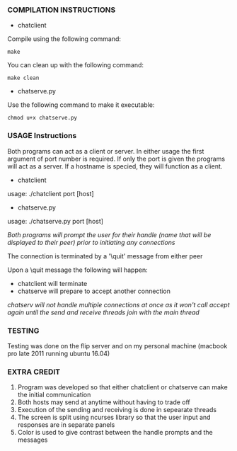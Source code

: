 ### COMPILATION INSTRUCTIONS
* chatclient

Compile using the following command:

```
make
```

You can clean up with the following command:

```
make clean
```

* chatserve.py

Use the following command to make it executable:

```
chmod u+x chatserve.py
```

### USAGE Instructions

Both programs can act as a client or server. In either usage the first argument
of port number is required. If only the port is given the programs will act as
a server.  If a hostname is specied, they will function as a client.

* chatclient

usage: ./chatclient port [host]

* chatserve.py

usage: ./chatserve.py port [host]

_Both programs will prompt the user for their handle (name that will be displayed to their peer) prior to initiating any connections_

The connection is terminated by a '\quit' message from either peer

Upon a \quit message the following will happen:

* chatclient will terminate
* chatserve will prepare to accept another connection

_chatserv will not handle multiple connections at once as it won't call accept again until the send and receive threads join with the main thread_

### TESTING

Testing was done on the flip server and on my personal machine (macbook pro late 2011 running ubuntu 16.04)

### EXTRA CREDIT

1. Program was developed so that either chatclient or chatserve can make the
   initial communication
2. Both hosts may send at anytime without having to trade off
3. Execution of the sending and receiving is done in sepearate threads
4. The screen is split using ncurses library so that the user input and
   responses are in separate panels
5. Color is used to give contrast between the handle prompts and the messages
